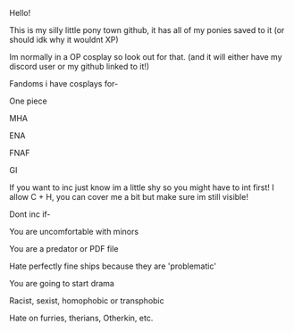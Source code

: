 Hello!

This is my silly little pony town github, it has all of my ponies saved to it (or should idk why it wouldnt XP)

Im normally in a OP cosplay so look out for that. (and it will either have my discord user or my github linked to it!)

Fandoms i have cosplays for-

One piece

MHA

ENA

FNAF

GI

If you want to inc just know im a little shy so you might have to int first! 
I allow C + H, you can cover me a bit but make sure im still visible!

Dont inc if-

You are uncomfortable with minors

You are a predator or PDF file 

Hate perfectly fine ships because they are 'problematic'

You are going to start drama

Racist, sexist, homophobic or transphobic

Hate on furries, therians, Otherkin, etc.
